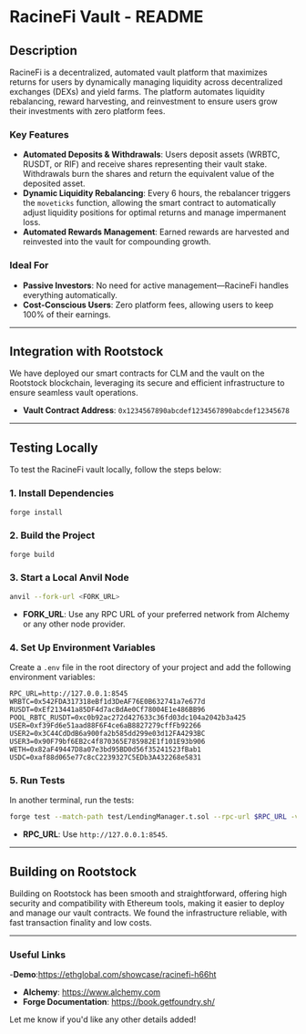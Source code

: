 # RacineFi Vault - README

## **Description**
RacineFi is a decentralized, automated vault platform that maximizes returns for users by dynamically managing liquidity across decentralized exchanges (DEXs) and yield farms. The platform automates liquidity rebalancing, reward harvesting, and reinvestment to ensure users grow their investments with zero platform fees.

### **Key Features**
- **Automated Deposits & Withdrawals**: Users deposit assets (WRBTC, RUSDT, or RIF) and receive shares representing their vault stake. Withdrawals burn the shares and return the equivalent value of the deposited asset.
- **Dynamic Liquidity Rebalancing**: Every 6 hours, the rebalancer triggers the `moveticks` function, allowing the smart contract to automatically adjust liquidity positions for optimal returns and manage impermanent loss.
- **Automated Rewards Management**: Earned rewards are harvested and reinvested into the vault for compounding growth.

### **Ideal For**
- **Passive Investors**: No need for active management—RacineFi handles everything automatically.
- **Cost-Conscious Users**: Zero platform fees, allowing users to keep 100% of their earnings.

---

## **Integration with Rootstock**
We have deployed our smart contracts for CLM and the vault on the Rootstock blockchain, leveraging its secure and efficient infrastructure to ensure seamless vault operations.

- **Vault Contract Address**: `0x1234567890abcdef1234567890abcdef12345678` 
---

## **Testing Locally**

To test the RacineFi vault locally, follow the steps below:

### **1. Install Dependencies**
```bash
forge install
```

### **2. Build the Project**
```bash
forge build
```

### **3. Start a Local Anvil Node**
```bash
anvil --fork-url <FORK_URL>
```
- **FORK_URL**: Use any RPC URL of your preferred network from Alchemy or any other node provider.

### **4. Set Up Environment Variables**

Create a `.env` file in the root directory of your project and add the following environment variables:

```env
RPC_URL=http://127.0.0.1:8545
WRBTC=0x542FDA317318eBf1d3DeAF76E0B632741a7e677d
RUSDT=0xEf213441a85DF4d7acBdAe0Cf78004E1e486BB96
POOL_RBTC_RUSDT=0xc0b92ac272d427633c36fd03dc104a2042b3a425
USER=0xf39Fd6e51aad88F6F4ce6aB8827279cffFb92266
USER2=0x3C44CdDdB6a900fa2b585dd299e03d12FA4293BC
USER3=0x90F79bf6EB2c4f870365E785982E1f101E93b906
WETH=0x82aF49447D8a07e3bd95BD0d56f35241523fBab1
USDC=0xaf88d065e77c8cC2239327C5EDb3A432268e5831
```

### **5. Run Tests**
In another terminal, run the tests:
```bash
forge test --match-path test/LendingManager.t.sol --rpc-url $RPC_URL -vv
```
- **RPC_URL**: Use `http://127.0.0.1:8545`.

---

## **Building on Rootstock**
Building on Rootstock has been smooth and straightforward, offering high security and compatibility with Ethereum tools, making it easier to deploy and manage our vault contracts. We found the infrastructure reliable, with fast transaction finality and low costs.

---

### **Useful Links**
-**Demo**:https://ethglobal.com/showcase/racinefi-h66ht
- **Alchemy**: https://www.alchemy.com
- **Forge Documentation**: https://book.getfoundry.sh/

Let me know if you'd like any other details added!
